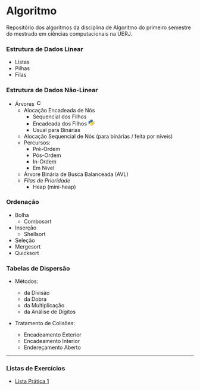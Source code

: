 # Algoritmo

Repositório dos algoritmos da disciplina de Algoritmo do primeiro semestre do mestrado em ciências computacionais na UERJ.

### Estrutura de Dados Linear

- Listas
- Pilhas
- Filas

### Estrutura de Dados Não-Linear

- Árvores	[![C](https://github.com/yurigabrich/Algorithms/blob/master/images/C.png?raw=true)](https://github.com/yurigabrich/Algorithms/blob/master/C_files/binary_tree.c)
	- Alocação Encadeada de Nós
		- Sequencial dos Filhos
		- Encadeada dos Filhos	[![py](https://github.com/yurigabrich/Algorithms/blob/master/images/py.png?raw=true)](https://github.com/yurigabrich/Algorithms/blob/master/Py_files/chain_alloc_node_1.py)
		- Usual para Binárias
	- Alocação Sequencial de Nós (para binárias / feita por níveis)
	- Percursos:
		- Pré-Ordem
		- Pós-Ordem
 		- In-Ordem
 		- Em Nível
 	- Árvore Binária de Busca Balanceada (AVL)
 	- *Filas de Prioridade*
 		- Heap (mini-heap)

### Ordenação

- Bolha
	- Combosort
- Inserção
	- Shellsort
- Seleção
- Mergesort
- Quicksort

### Tabelas de Dispersão

- Métodos:
	- da Divisão
	- da Dobra
	- da Multiplicação
	- da Análise de Dígitos

- Tratamento de Colisões:
	- Encadeamento Exterior
	- Encadeamento Interior
	- Endereçamento Aberto

---
### Listas de Exercícios

- [Lista Prática 1](https://github.com/yurigabrich/codingground/blob/master/New%20Project-20161127/main.c)
